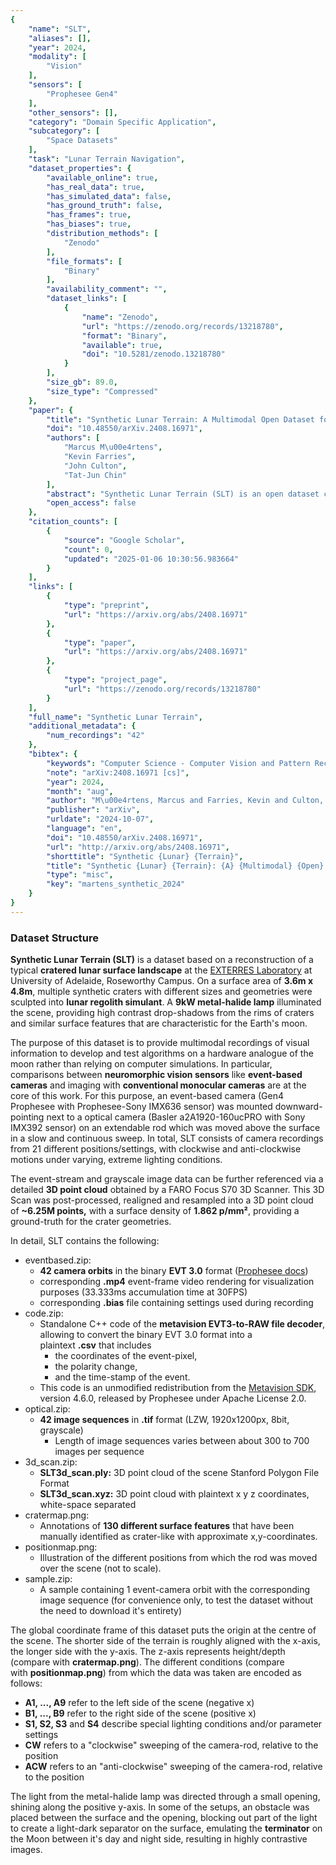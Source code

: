 ```yaml
---
{
    "name": "SLT",
    "aliases": [],
    "year": 2024,
    "modality": [
        "Vision"
    ],
    "sensors": [
        "Prophesee Gen4"
    ],
    "other_sensors": [],
    "category": "Domain Specific Application",
    "subcategory": [
        "Space Datasets"
    ],
    "task": "Lunar Terrain Navigation",
    "dataset_properties": {
        "available_online": true,
        "has_real_data": true,
        "has_simulated_data": false,
        "has_ground_truth": false,
        "has_frames": true,
        "has_biases": true,
        "distribution_methods": [
            "Zenodo"
        ],
        "file_formats": [
            "Binary"
        ],
        "availability_comment": "",
        "dataset_links": [
            {
                "name": "Zenodo",
                "url": "https://zenodo.org/records/13218780",
                "format": "Binary",
                "available": true,
                "doi": "10.5281/zenodo.13218780"
            }
        ],
        "size_gb": 89.0,
        "size_type": "Compressed"
    },
    "paper": {
        "title": "Synthetic Lunar Terrain: A Multimodal Open Dataset for Training and Evaluating Neuromorphic Vision Algorithms",
        "doi": "10.48550/arXiv.2408.16971",
        "authors": [
            "Marcus M\u00e4rtens",
            "Kevin Farries",
            "John Culton",
            "Tat-Jun Chin"
        ],
        "abstract": "Synthetic Lunar Terrain (SLT) is an open dataset collected from an analogue test site for lunar missions, featuring synthetic craters in a high-contrast lighting setup. It includes several side-by-side captures from event-based and conventional RGB cameras, supplemented with a high-resolution 3D laser scan for depth estimation. The event-stream recorded from the neuromorphic vision sensor of the event-based camera is of particular interest as this emerging technology provides several unique advantages, such as high data rates, low energy consumption and resilience towards scenes of high dynamic range. SLT provides a solid foundation to analyse the limits of RGB-cameras and potential advantages or synergies in utilizing neuromorphic visions with the goal of enabling and improving lunar specific applications like rover navigation, landing in cratered environments or similar.",
        "open_access": false
    },
    "citation_counts": [
        {
            "source": "Google Scholar",
            "count": 0,
            "updated": "2025-01-06 10:30:56.983664"
        }
    ],
    "links": [
        {
            "type": "preprint",
            "url": "https://arxiv.org/abs/2408.16971"
        },
        {
            "type": "paper",
            "url": "https://arxiv.org/abs/2408.16971"
        },
        {
            "type": "project_page",
            "url": "https://zenodo.org/records/13218780"
        }
    ],
    "full_name": "Synthetic Lunar Terrain",
    "additional_metadata": {
        "num_recordings": "42"
    },
    "bibtex": {
        "keywords": "Computer Science - Computer Vision and Pattern Recognition",
        "note": "arXiv:2408.16971 [cs]",
        "year": 2024,
        "month": "aug",
        "author": "M\u00e4rtens, Marcus and Farries, Kevin and Culton, John and Chin, Tat-Jun",
        "publisher": "arXiv",
        "urldate": "2024-10-07",
        "language": "en",
        "doi": "10.48550/arXiv.2408.16971",
        "url": "http://arxiv.org/abs/2408.16971",
        "shorttitle": "Synthetic {Lunar} {Terrain}",
        "title": "Synthetic {Lunar} {Terrain}: {A} {Multimodal} {Open} {Dataset} for {Training} and {Evaluating} {Neuromorphic} {Vision} {Algorithms}",
        "type": "misc",
        "key": "martens_synthetic_2024"
    }
}
---
```


### Dataset Structure

**Synthetic Lunar Terrain (SLT)** is a dataset based on a reconstruction of a typical **cratered lunar surface landscape** at the [EXTERRES Laboratory](https://set.adelaide.edu.au/atcsr/space-research/exterres-laboratory) at University of Adelaide, Roseworthy Campus. On a surface area of **3.6m x 4.8m**, multiple synthetic craters with different sizes and geometries were sculpted into **lunar regolith simulant**. A **9kW metal-halide lamp** illuminated the scene, providing high contrast drop-shadows from the rims of craters and similar surface features that are characteristic for the Earth's moon.

The purpose of this dataset is to provide multimodal recordings of visual information to develop and test algorithms on a hardware analogue of the moon rather than relying on computer simulations. In particular, comparisons between **neuromorphic vision sensors** like **event-based cameras** and imaging with **conventional monocular cameras** are at the core of this work. For this purpose, an event-based camera (Gen4 Prophesee with Prophesee-Sony IMX636 sensor) was mounted downward-pointing next to a optical camera (Basler a2A1920-160ucPRO with Sony IMX392 sensor) on an extendable rod which was moved above the surface in a slow and continuous sweep. In total, SLT consists of camera recordings from 21 different positions/settings, with clockwise and anti-clockwise motions under varying, extreme lighting conditions.

The event-stream and grayscale image data can be further referenced via a detailed **3D point cloud** obtained by a FARO Focus S70 3D Scanner. This 3D Scan was post-processed, realigned and resampled into a 3D point cloud of **~6.25M points,** with a surface density of **1.862 p/mm²**, providing a ground-truth for the crater geometries.

In detail, SLT contains the following:

- eventbased.zip:
  - **42 camera orbits** in the binary **EVT 3.0** format ([Prophesee docs](https://docs.prophesee.ai/stable/data/encoding_formats/evt3.html))
  - corresponding **.mp4** event-frame video rendering for visualization purposes (33.333ms accumulation time at 30FPS)
  - corresponding **.bias** file containing settings used during recording
- code.zip:
  - Standalone C++ code of the **metavision EVT3-to-RAW file decoder**, allowing to convert the binary EVT 3.0 format into a plaintext **.csv** that includes
    - the coordinates of the event-pixel,
    - the polarity change,
    - and the time-stamp of the event.
  - This code is an unmodified redistribution from the [Metavision SDK](https://www.prophesee.ai/metavision-intelligence/), version 4.6.0, released by Prophesee under Apache License 2.0.
- optical.zip:
  - **42 image sequences** in **.tif** format (LZW, 1920x1200px, 8bit, grayscale)
    - Length of image sequences varies between about 300 to 700 images per sequence
- 3d_scan.zip:
  - **SLT3d_scan.ply:** 3D point cloud of the scene Stanford Polygon File Format
  - **SLT3d_scan.xyz:** 3D point cloud with plaintext x y z coordinates, white-space separated
- cratermap.png:
  - Annotations of **130 different surface features** that have been manually identified as crater-like with approximate x,y-coordinates.
- positionmap.png:
  - Illustration of the different positions from which the rod was moved over the scene (not to scale).
- sample.zip:
  - A sample containing 1 event-camera orbit with the corresponding image sequence (for convenience only, to test the dataset without the need to download it's entirety)

The global coordinate frame of this dataset puts the origin at the centre of the scene. The shorter side of the terrain is roughly aligned with the x-axis, the longer side with the y-axis. The z-axis represents height/depth (compare with **cratermap.png**). The different conditions (compare with **positionmap.png**) from which the data was taken are encoded as follows:

- **A1, ..., A9** refer to the left side of the scene (negative x)
- **B1, ..., B9** refer to the right side of the scene (positive x)
- **S1, S2, S3** and **S4** describe special lighting conditions and/or parameter settings
- **CW** refers to a "clockwise" sweeping of the camera-rod, relative to the position
- **ACW** refers to an "anti-clockwise" sweeping of the camera-rod, relative to the position

The light from the metal-halide lamp was directed through a small opening, shining along the positive y-axis. In some of the setups, an obstacle was placed between the surface and the opening, blocking out part of the light to create a light-dark separator on the surface, emulating the **terminator** on the Moon between it's day and night side, resulting in highly contrastive images.
